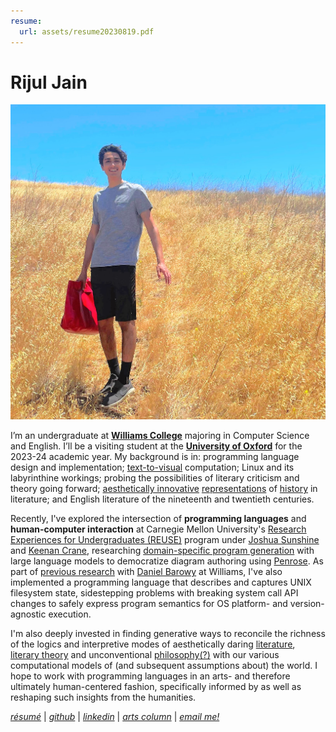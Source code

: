```yaml
---
resume:
  url: assets/resume20230819.pdf
---
```


# Rijul Jain

![Rijul Jain](assets/rijul-on-the-web.jpg) 

I’m an undergraduate at [**Williams College**](https://www.williams.edu/) majoring in Computer Science and English. I’ll be a visiting student at the [**University of Oxford**](https://www.exeter.ox.ac.uk/) for the 2023-24 academic year. My background is in: programming language design and implementation; [text-to-visual](https://github.com/rjainrjain/PixelPunk) computation; Linux and its labyrinthine workings; probing the possibilities of literary criticism and theory going forward; [aesthetically innovative](https://catalog.williams.edu/2223/engl/detail/?strm=1231&cn=318&crsid=021029&req_year=23) [representations](https://catalog.williams.edu/2223/engl/detail/?strm=1233&cn=483&crsid=018164&req_year=0) of [history](https://catalog.williams.edu/2122/engl/detail/?strm=1223&cn=402&crsid=020281&req_year=22) in literature; and English literature of the nineteenth and twentieth centuries.

Recently, I've explored the intersection of **programming languages** and **human-computer interaction** at Carnegie Mellon University's [Research Experiences for Undergraduates (REUSE)](https://www.cmu.edu/scs/s3d/reuse/) program under [Joshua Sunshine](https://www.cs.cmu.edu/~jssunshi/) and [Keenan Crane](https://www.cs.cmu.edu/~kmcrane/), researching [domain-specific program generation](assets/From_Prose_to_Programs_with_Penrose_REUSE_2023_Poster_Rijul_Jain.pdf) with large language models to democratize diagram authoring using [Penrose](https://penrose.cs.cmu.edu/). As part of [previous research](assets/bitfridge-poster.pdf) with [Daniel Barowy](http://www.cs.williams.edu/~dbarowy/) at Williams, I've also implemented a programming language that describes and captures UNIX filesystem state, sidestepping problems with breaking system call API changes to safely express program semantics for OS platform- and version-agnostic execution.

I'm also deeply invested in finding generative ways to reconcile the richness of the logics and interpretive modes of aesthetically daring [literature](https://www.ndbooks.com/book/the-rings-of-saturn/), [literary theory](https://thecharnelhouse.org/wp-content/uploads/2017/09/Fredric-Jameson-The-Antinomies-of-Realism-2015.pdf) and unconventional [philosophy](https://files.libcom.org/files/A%20Thousand%20Plateaus.pdf)[(?)](https://seansturm.files.wordpress.com/2012/06/benjamin-theses-on-the-philosophy-of-history.pdf) with our various computational models of (and subsequent assumptions about) the world. I hope to work with programming languages in an arts- and therefore ultimately human-centered fashion, specifically informed by as well as reshaping such insights from the humanities.

[_résumé_]({{page.resume.url}}) | [_github_](https://github.com/rjainrjain) | [_linkedin_](https://www.linkedin.com/in/rijul-jn/) | [_arts column_](https://williamsrecord.com/staff_name/rijul-jain/) | [_email me!_](mailto:rijul.jain@williams.edu)
